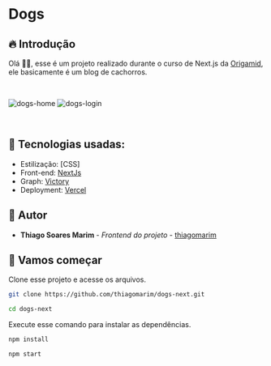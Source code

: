 # Dogs

## 🔥 Introdução

Olá 👋🏻, esse é um projeto realizado durante o curso de Next.js da [Origamid](https://www.origamid.com/), ele basicamente é um blog de cachorros.

<br>

![dogs-home](https://github.com/thiagomarim/fish-place/assets/137715251/c0daf853-f61e-430f-a256-e1af0ba06880)
![dogs-login](https://github.com/thiagomarim/fish-place/assets/137715251/30a89f53-e87d-49ba-b30d-ea02307bb783)

<br>

## 🧪 Tecnologias usadas:

- Estilização: [CSS]
- Front-end: [NextJs](https://nextjs.org/)
- Graph: [Victory](https://commerce.nearform.com/open-source/victory)
- Deployment: [Vercel](https://vercel.com)

## 👷 Autor

* **Thiago Soares Marim** - *Frontend do projeto* - [thiagomarim](https://github.com/link_do_Perfil)
  
## 🚀 Vamos começar

Clone esse projeto e acesse os arquivos.

```bash
git clone https://github.com/thiagomarim/dogs-next.git

cd dogs-next

```

Execute esse comando para instalar as dependências.

```bash
npm install

npm start
```
